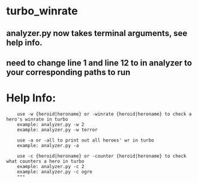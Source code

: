 # turbo_winrate

## analyzer.py now takes terminal arguments, see help info.
## need to change line 1 and line 12 to in analyzer to your corresponding paths to run 

# Help Info:
        use -w {heroid|heroname} or -winrate {heroid|heroname} to check a hero's winrate in turbo
        example: analyzer.py -w 2
        example: analyzer.py -w terror
        
        use -a or -all to print out all heroes' wr in turbo
        example: analyzer.py -a
        
        use -c {heroid|heroname} or -counter {heroid|heroname} to check what counters a hero in turbo
        example: analyzer.py -c 2
        example: analyzer.py -c ogre
        """
